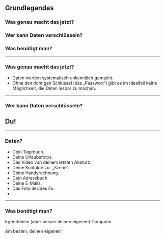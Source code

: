 ## Grundlegendes
### Was genau macht das jetzt?
### Wer kann Daten verschlüsseln?
### Was benötigt man?

---
### Was genau macht das jetzt?

* Daten werden systematisch unkenntlich gemacht.
* Ohne den richtigen Schlüssel (das „Passwort“) gibt es im Idealfall keine
  Möglichkeit, die Daten lesbar zu machen.

---
### Wer kann Daten verschlüsseln?
## Du!

---
### Daten?

* Dein Tagebuch.
* Deine Urlaubsfotos.
* Das Video von deinem letzten Absturz.
* Deine Kontakte zur „Szene“.
* Deine Handyrechnung.
* Dein Adressbuch.
* Deine E-Mails.
* Das Foto der/des Ex.
* …

---
### Was benötigt man?

Irgendeinen (aber besser deinen eigenen) Computer.

Am besten, deinen eigenen!


